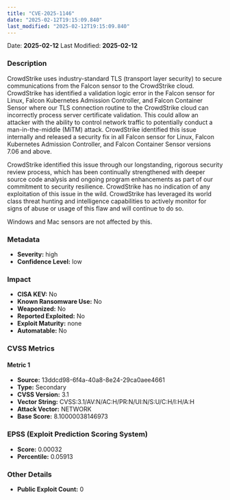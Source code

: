 ```yaml
---
title: "CVE-2025-1146"
date: "2025-02-12T19:15:09.840"
last_modified: "2025-02-12T19:15:09.840"
---
```




Date: **2025-02-12** Last Modified: **2025-02-12**

### Description  
CrowdStrike uses industry-standard TLS (transport layer security) to secure communications from the Falcon sensor to the CrowdStrike cloud. CrowdStrike has identified a validation logic error in the Falcon sensor for Linux, Falcon Kubernetes Admission Controller, and Falcon Container Sensor where our TLS connection routine to the CrowdStrike cloud can incorrectly process server certificate validation. This could allow an attacker with the ability to control network traffic to potentially conduct a man-in-the-middle (MiTM) attack. CrowdStrike identified this issue internally and released a security fix in all Falcon sensor for Linux, Falcon Kubernetes Admission Controller, and Falcon Container Sensor versions 7.06 and above.

 
CrowdStrike identified this issue through our longstanding, rigorous security review process, which has been continually strengthened with deeper source code analysis and ongoing program enhancements as part of our commitment to security resilience. CrowdStrike has no indication of any exploitation of this issue in the wild. CrowdStrike has leveraged its world class threat hunting and intelligence capabilities to actively monitor for signs of abuse or usage of this flaw and will continue to do so. 


Windows and Mac sensors are not affected by this.

### Metadata  
- **Severity:** high
- **Confidence Level:** low

### Impact  
- **CISA KEV:** No
- **Known Ransomware Use:** No
- **Weaponized:** No
- **Reported Exploited:** No
- **Exploit Maturity:** none
- **Automatable:** No

### CVSS Metrics  

#### Metric 1
- **Source:** 13ddcd98-6f4a-40a8-8e24-29ca0aee4661
- **Type:** Secondary
- **CVSS Version:** 3.1
- **Vector String:** CVSS:3.1/AV:N/AC:H/PR:N/UI:N/S:U/C:H/I:H/A:H
- **Attack Vector:** NETWORK
- **Base Score:** 8.10000038146973


### EPSS (Exploit Prediction Scoring System)  
- **Score:** 0.00032
- **Percentile:** 0.05913

### Other Details  
- **Public Exploit Count:** 0
